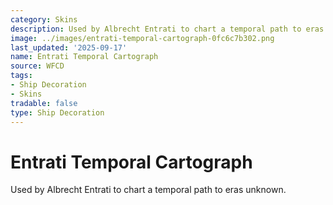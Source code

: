 ```yaml
---
category: Skins
description: Used by Albrecht Entrati to chart a temporal path to eras unknown.
image: ../images/entrati-temporal-cartograph-0fc6c7b302.png
last_updated: '2025-09-17'
name: Entrati Temporal Cartograph
source: WFCD
tags:
- Ship Decoration
- Skins
tradable: false
type: Ship Decoration
---
```


# Entrati Temporal Cartograph

Used by Albrecht Entrati to chart a temporal path to eras unknown.

